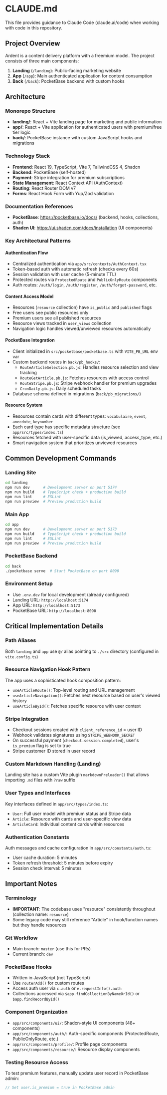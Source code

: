 # CLAUDE.md

This file provides guidance to Claude Code (claude.ai/code) when working with code in this repository.

## Project Overview

Ardent is a content delivery platform with a freemium model. The project consists of three main components:
1. **Landing** (`/landing`): Public-facing marketing website
2. **App** (`/app`): Main authenticated application for content consumption
3. **Back** (`/back`): PocketBase backend with custom hooks

## Architecture

### Monorepo Structure
- **landing/**: React + Vite landing page for marketing and public information
- **app/**: React + Vite application for authenticated users with premium/free tier logic
- **back/**: PocketBase instance with custom JavaScript hooks and migrations

### Technology Stack
- **Frontend**: React 19, TypeScript, Vite 7, TailwindCSS 4, Shadcn
- **Backend**: PocketBase (self-hosted)
- **Payment**: Stripe integration for premium subscriptions
- **State Management**: React Context API (AuthContext)
- **Routing**: React Router DOM v7
- **Forms**: React Hook Form with Yup/Zod validation

### Documentation References
- **PocketBase**: https://pocketbase.io/docs/ (backend, hooks, collections, auth)
- **Shadcn UI**: https://ui.shadcn.com/docs/installation (UI components)

### Key Architectural Patterns

#### Authentication Flow
- Centralized authentication via `app/src/contexts/AuthContext.tsx`
- Token-based auth with automatic refresh (checks every 60s)
- Session validation with user cache (5-minute TTL)
- Protected routes via `ProtectedRoute` and `PublicOnlyRoute` components
- Auth routes: `/auth/login`, `/auth/register`, `/auth/forgot-password`, etc.

#### Content Access Model
- Resources (`resource` collection) have `is_public` and `published` flags
- Free users see public resources only
- Premium users see all published resources
- Resource views tracked in `user_views` collection
- Navigation logic handles viewed/unviewed resources automatically

#### PocketBase Integration
- Client initialized in `src/pocketbase/pocketbase.ts` with `VITE_PB_URL` env var
- Custom backend routes in `back/pb_hooks/`:
  - `RouteArticleSelection.pb.js`: Handles resource selection and view tracking
  - `RouteGetArticle.pb.js`: Fetches resources with access control
  - `RouteStripe.pb.js`: Stripe webhook handler for premium upgrades
  - `CronDaily.pb.js`: Daily scheduled tasks
- Database schema defined in migrations (`back/pb_migrations/`)

#### Resource System
- Resources contain cards with different types: `vocabulaire`, `event`, `anecdote`, `keynumber`
- Each card type has specific metadata structure (see `app/src/types/index.ts`)
- Resources fetched with user-specific data (is_viewed, access_type, etc.)
- Smart navigation system that prioritizes unviewed resources

## Common Development Commands

### Landing Site
```bash
cd landing
npm run dev      # Development server on port 5174
npm run build    # TypeScript check + production build
npm run lint     # ESLint
npm run preview  # Preview production build
```

### Main App
```bash
cd app
npm run dev      # Development server on port 5173
npm run build    # TypeScript check + production build
npm run lint     # ESLint
npm run preview  # Preview production build
```

### PocketBase Backend
```bash
cd back
./pocketbase serve  # Start PocketBase on port 8090
```

### Environment Setup
- Use `.env.dev` for local development (already configured)
- Landing URL: `http://localhost:5174`
- App URL: `http://localhost:5173`
- PocketBase URL: `http://localhost:8090`

## Critical Implementation Details

### Path Aliases
Both `landing` and `app` use `@/` alias pointing to `./src` directory (configured in `vite.config.ts`)

### Resource Navigation Hook Pattern
The app uses a sophisticated hook composition pattern:
- `useArticleRoute()`: Top-level routing and URL management
- `useArticleNavigation()`: Fetches next resource based on user's viewed history
- `useArticleById()`: Fetches specific resource with user context

### Stripe Integration
- Checkout sessions created with `client_reference_id` = user ID
- Webhook validates signatures using `STRIPE_WEBHOOK_SECRET`
- On successful payment (`checkout.session.completed`), user's `is_premium` flag is set to true
- Stripe customer ID stored in user record

### Custom Markdown Handling (Landing)
Landing site has a custom Vite plugin `markdownPreloader()` that allows importing `.md` files with `?raw` suffix

### User Types and Interfaces
Key interfaces defined in `app/src/types/index.ts`:
- `User`: Full user model with premium status and Stripe data
- `Article`: Resource with cards and user-specific view data
- `ArticleCard`: Individual content cards within resources

### Authentication Constants
Auth messages and cache configuration in `app/src/constants/auth.ts`:
- User cache duration: 5 minutes
- Token refresh threshold: 5 minutes before expiry
- Session check interval: 5 minutes

## Important Notes

### Terminology
- **IMPORTANT**: The codebase uses "resource" consistently throughout (collection name: `resource`)
- Some legacy code may still reference "Article" in hook/function names but they handle resources

### Git Workflow
- Main branch: `master` (use this for PRs)
- Current branch: `dev`

### PocketBase Hooks
- Written in JavaScript (not TypeScript)
- Use `routerAdd()` for custom routes
- Access auth user via `c.auth` or `e.requestInfo().auth`
- Collections accessed via `$app.findCollectionByNameOrId()` or `$app.findRecordById()`

### Component Organization
- `app/src/components/ui/`: Shadcn-style UI components (48+ components)
- `app/src/components/auth/`: Auth-specific components (ProtectedRoute, PublicOnlyRoute, etc.)
- `app/src/components/profile/`: Profile page components
- `app/src/components/resource/`: Resource display components

### Testing Resource Access
To test premium features, manually update user record in PocketBase admin:
```javascript
// Set user.is_premium = true in PocketBase admin
```